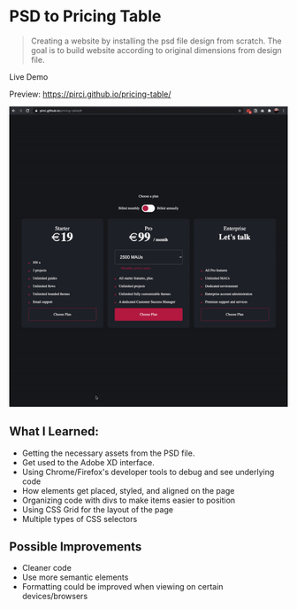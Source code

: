 # PSD to Pricing Table

> Creating a website by installing the psd file design from scratch. The goal is to build website according to original dimensions from design file. 


Live Demo

Preview:  https://pirci.github.io/pricing-table/


![Pricing Page UI Design](demo.gif)

## What I Learned:

- Getting the necessary assets from the PSD file.
- Get used to the Adobe XD interface.
- Using Chrome/Firefox's developer tools to debug and see underlying code
- How elements get placed, styled, and aligned on the page
- Organizing code with divs to make items easier to position
- Using CSS Grid for the layout of the page
- Multiple types of CSS selectors


## Possible Improvements

- Cleaner code
- Use more semantic elements
- Formatting could be improved when viewing on certain devices/browsers


